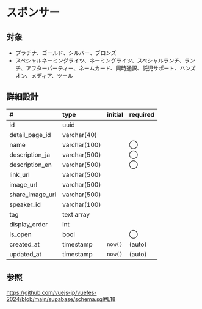# スポンサー

## 対象

- プラチナ、ゴールド、シルバー、ブロンズ
- スペシャルネーミングライツ、ネーミングライツ、スペシャルランチ、ランチ、アフターパーティー、ネームカード、同時通訳、託児サポート、ハンズオン、メディア、ツール

## 詳細設計

| # | type | initial | required |
|:----|:----|:----|:----|
| id | uuid |  |  |
| detail_page_id | varchar(40) |  |  |
| name | varchar(100) |  | ◯ |
| description_ja | varchar(500) |  | ◯ |
| description_en | varchar(500) |  | ◯ |
| link_url | varchar(500) |  |  |
| image_url | varchar(500) |  |  |
| share_image_url | varchar(500) |  |  |
| speaker_id | varchar(100) |  |  |
| tag | text array |  |  |
| display_order | int |  |  |
| is_open | bool |  | ◯ |
| created_at | timestamp | `now()` | (auto) |
| updated_at | timestamp | `now()` | (auto) |

## 参照

https://github.com/vuejs-jp/vuefes-2024/blob/main/supabase/schema.sql#L18
